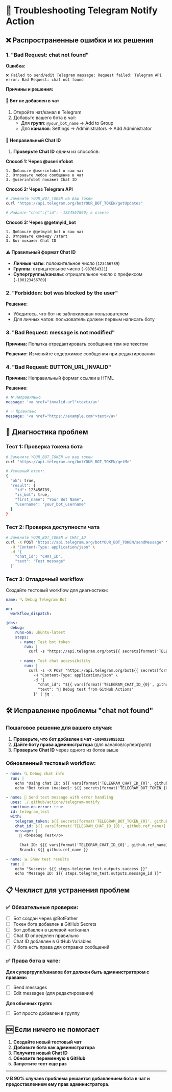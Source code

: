 # 🔧 Troubleshooting Telegram Notify Action

## ❌ Распространенные ошибки и их решения

### 1. "Bad Request: chat not found"

**Ошибка:**
```
❌ Failed to send/edit Telegram message: Request failed: Telegram API error: Bad Request: chat not found
```

**Причины и решения:**

#### 🤖 Бот не добавлен в чат
1. Откройте чат/канал в Telegram
2. Добавьте вашего бота в чат:
   - Для **групп**: `@your_bot_name` → Add to Group
   - Для **каналов**: Settings → Administrators → Add Administrator

#### 🔑 Неправильный Chat ID
1. **Проверьте Chat ID** одним из способов:

**Способ 1: Через @userinfobot**
```
1. Добавьте @userinfobot в ваш чат
2. Отправьте любое сообщение в чат
3. @userinfobot покажет Chat ID
```

**Способ 2: Через Telegram API**
```bash
# Замените YOUR_BOT_TOKEN на ваш токен
curl "https://api.telegram.org/botYOUR_BOT_TOKEN/getUpdates"

# Найдите "chat":{"id": -1234567890} в ответе
```

**Способ 3: Через @getmyid_bot**
```
1. Добавьте @getmyid_bot в ваш чат  
2. Отправьте команду /start
3. Бот покажет Chat ID
```

#### ⚠️ Правильный формат Chat ID

- **Личные чаты**: положительное число (`123456789`)
- **Группы**: отрицательное число (`-987654321`)  
- **Супергруппы/каналы**: отрицательное число с префиксом (`-100123456789`)

### 2. "Forbidden: bot was blocked by the user"

**Решение:**
- Убедитесь, что бот не заблокирован пользователем
- Для личных чатов: пользователь должен первым написать боту

### 3. "Bad Request: message is not modified"

**Причина:** Попытка отредактировать сообщение тем же текстом

**Решение:** Изменяйте содержимое сообщения при редактировании

### 4. "Bad Request: BUTTON_URL_INVALID"

**Причина:** Неправильный формат ссылки в HTML

**Решение:**
```yaml
# ❌ Неправильно
message: '<a href="invalid-url">text</a>'

# ✅ Правильно  
message: '<a href="https://example.com">text</a>'
```

## 🧪 Диагностика проблем

### Тест 1: Проверка токена бота

```bash
# Замените YOUR_BOT_TOKEN на ваш токен
curl "https://api.telegram.org/botYOUR_BOT_TOKEN/getMe"

# Успешный ответ:
{
  "ok": true,
  "result": {
    "id": 123456789,
    "is_bot": true,
    "first_name": "Your Bot Name",
    "username": "your_bot_username"
  }
}
```

### Тест 2: Проверка доступности чата

```bash
# Замените YOUR_BOT_TOKEN и CHAT_ID
curl -X POST "https://api.telegram.org/botYOUR_BOT_TOKEN/sendMessage" \
  -H "Content-Type: application/json" \
  -d '{
    "chat_id": "CHAT_ID",
    "text": "Test message"
  }'
```

### Тест 3: Отладочный workflow

Создайте тестовый workflow для диагностики:

```yaml
name: 🔍 Debug Telegram Bot

on:
  workflow_dispatch:

jobs:
  debug:
    runs-on: ubuntu-latest
    steps:
      - name: Test bot token
        run: |
          curl -s "https://api.telegram.org/bot${{ secrets[format('TELEGRAM_BOT_TOKEN_{0}', github.ref_name)] }}/getMe" | jq .
          
      - name: Test chat accessibility
        run: |
          curl -s -X POST "https://api.telegram.org/bot${{ secrets[format('TELEGRAM_BOT_TOKEN_{0}', github.ref_name)] }}/sendMessage" \
            -H "Content-Type: application/json" \
            -d '{
              "chat_id": "${{ vars[format('TELEGRAM_CHAT_ID_{0}', github.ref_name)] }}",
              "text": "🧪 Debug test from GitHub Actions"
            }' | jq .
```

## 🛠️ Исправление проблемы "chat not found"

### Пошаговое решение для вашего случая:

1. **Проверьте, что бот добавлен в чат `-1004929055822`**
2. **Дайте боту права администратора** (для каналов/супергрупп)
3. **Проверьте Chat ID** через одного из ботов выше

### Обновленный тестовый workflow:

```yaml
- name: 🔍 Debug chat info
  run: |
    echo "Using chat ID: ${{ vars[format('TELEGRAM_CHAT_ID_{0}', github.ref_name)] }}"
    echo "Bot token (masked): ${{ secrets[format('TELEGRAM_BOT_TOKEN_{0}', github.ref_name)] != '' && 'SET' || 'NOT SET' }}"
    
- name: 📢 Send test message with error handling
  uses: ./.github/actions/telegram-notify
  continue-on-error: true
  id: telegram_test
  with:
    telegram_token: ${{ secrets[format('TELEGRAM_BOT_TOKEN_{0}', github.ref_name)] }}
    chat_id: ${{ vars[format('TELEGRAM_CHAT_ID_{0}', github.ref_name)] }}
    message: |
      🧪 <b>Debug Test</b>
      
      Chat ID: ${{ vars[format('TELEGRAM_CHAT_ID_{0}', github.ref_name)] }}
      Branch: ${{ github.ref_name }}
      
- name: 📊 Show test results
  run: |
    echo "Success: ${{ steps.telegram_test.outputs.success }}"
    echo "Message ID: ${{ steps.telegram_test.outputs.message_id }}"
```

## 📋 Чеклист для устранения проблем

### ✅ Обязательные проверки:

- [ ] Бот создан через @BotFather
- [ ] Токен бота добавлен в GitHub Secrets
- [ ] Бот добавлен в целевой чат/канал
- [ ] Chat ID определен правильно
- [ ] Chat ID добавлен в GitHub Variables
- [ ] У бота есть права для отправки сообщений

### ✅ Права бота в чате:

**Для супергрупп/каналов бот должен быть администратором с правами:**
- [ ] Send messages
- [ ] Edit messages (для редактирования)

**Для обычных групп:**
- [ ] Бот просто добавлен в группу

## 🆘 Если ничего не помогает

1. **Создайте новый тестовый чат**
2. **Добавьте бота как администратора**
3. **Получите новый Chat ID** 
4. **Обновите переменную в GitHub**
5. **Запустите тест еще раз**

---

**💡 В 90% случаев проблема решается добавлением бота в чат и предоставлением ему прав администратора.**
